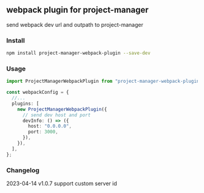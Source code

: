 ## webpack plugin for project-manager

send webpack dev url and outpath to project-manager

### Install

```bash
npm install project-manager-webpack-plugin --save-dev
```

### Usage

```ts
import ProjectManagerWebpackPlugin from "project-manager-webpack-plugin";

const webpackConfig = {
  //...
  plugins: [
    new ProjectManagerWebpackPlugin({
      // send dev host and port
      devInfo: () => ({
        host: "0.0.0.0",
        port: 3000,
      }),
    }),
  ],
};
```

### Changelog

2023-04-14 v1.0.7 support custom server id

